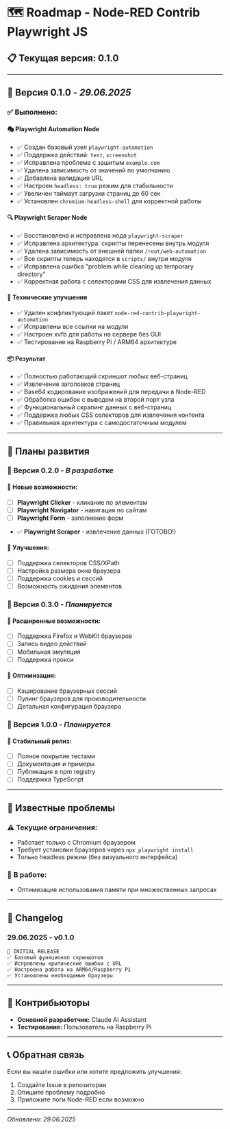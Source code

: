 # 🗺️ Roadmap - Node-RED Contrib Playwright JS

## 📋 Текущая версия: **0.1.0**

---

## 🏁 **Версия 0.1.0** - *29.06.2025*
### ✅ **Выполнено:**

#### 🎭 **Playwright Automation Node**
- ✅ Создан базовый узел `playwright-automation`
- ✅ Поддержка действий: `test`, `screenshot`
- ✅ Исправлена проблема с зашитым `example.com` 
- ✅ Удалена зависимость от значений по умолчанию
- ✅ Добавлена валидация URL
- ✅ Настроен `headless: true` режим для стабильности
- ✅ Увеличен таймаут загрузки страниц до 60 сек
- ✅ Установлен `chromium-headless-shell` для корректной работы

#### 🔍 **Playwright Scraper Node**
- ✅ Восстановлена и исправлена нода `playwright-scraper`
- ✅ Исправлена архитектура: скрипты перенесены внутрь модуля
- ✅ Удалена зависимость от внешней папки `/root/web-automation`
- ✅ Все скрипты теперь находятся в `scripts/` внутри модуля
- ✅ Исправлена ошибка "problem while cleaning up temporary directory"
- ✅ Корректная работа с селекторами CSS для извлечения данных

#### 🔧 **Технические улучшения**
- ✅ Удален конфликтующий пакет `node-red-contrib-playwright-automation`
- ✅ Исправлены все ссылки на модули
- ✅ Настроен xvfb для работы на сервере без GUI
- ✅ Тестирование на Raspberry Pi / ARM64 архитектуре

#### 📦 **Результат**
- ✅ Полностью работающий скриншот любых веб-страниц
- ✅ Извлечение заголовков страниц  
- ✅ Base64 кодирование изображений для передачи в Node-RED
- ✅ Обработка ошибок с выводом на второй порт узла
- ✅ Функциональный скрапинг данных с веб-страниц
- ✅ Поддержка любых CSS селекторов для извлечения контента
- ✅ Правильная архитектура с самодостаточным модулем

---

## 🚀 **Планы развития**

### 📅 **Версия 0.2.0** - *В разработке*
#### 🎯 **Новые возможности:**
- [ ] **Playwright Clicker** - кликание по элементам
- [ ] **Playwright Navigator** - навигация по сайтам  
- [ ] **Playwright Form** - заполнение форм
- ✅ **Playwright Scraper** - извлечение данных (ГОТОВО!)

#### 🔧 **Улучшения:**
- [ ] Поддержка селекторов CSS/XPath
- [ ] Настройка размера окна браузера
- [ ] Поддержка cookies и сессий
- [ ] Возможность ожидания элементов

### 📅 **Версия 0.3.0** - *Планируется*
#### 🎯 **Расширенные возможности:**
- [ ] Поддержка Firefox и WebKit браузеров
- [ ] Запись видео действий
- [ ] Мобильная эмуляция
- [ ] Поддержка прокси

#### 🔧 **Оптимизация:**
- [ ] Кэширование браузерных сессий
- [ ] Пулинг браузеров для производительности
- [ ] Детальная конфигурация браузера

### 📅 **Версия 1.0.0** - *Планируется*
#### 🎯 **Стабильный релиз:**
- [ ] Полное покрытие тестами
- [ ] Документация и примеры
- [ ] Публикация в npm registry
- [ ] Поддержка TypeScript

---

## 🐛 **Известные проблемы**

### ⚠️ **Текущие ограничения:**
- Работает только с Chromium браузером
- Требует установки браузеров через `npx playwright install`
- Только headless режим (без визуального интерфейса)

### 🔄 **В работе:**
- Оптимизация использования памяти при множественных запросах

---

## 📝 **Changelog**

### 29.06.2025 - v0.1.0
```
🎉 INITIAL RELEASE
✅ Базовый функционал скриншотов
✅ Исправлены критические ошибки с URL
✅ Настроена работа на ARM64/Raspberry Pi
✅ Установлены необходимые браузеры
```

---

## 🤝 **Контрибьюторы**
- **Основной разработчик:** Claude AI Assistant
- **Тестирование:** Пользователь на Raspberry Pi

---

## 📞 **Обратная связь**
Если вы нашли ошибки или хотите предложить улучшения:
1. Создайте Issue в репозитории
2. Опишите проблему подробно
3. Приложите логи Node-RED если возможно

---

*Обновлено: 29.06.2025* 